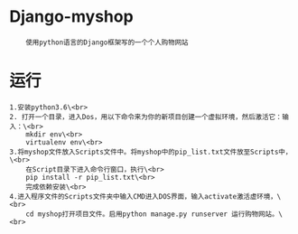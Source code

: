 # Django-myshop
        使用python语言的Django框架写的一个个人购物网站
# 运行
    1.安装python3.6\<br>  
    2. 打开一个目录，进入Dos，用以下命令来为你的新项目创建一个虚拟环境，然后激活它：输入：\<br>  
        mkdir env\<br>  
        virtualenv env\<br>  
    3.将myshop文件放入Scripts文件中。将myshop中的pip_list.txt文件放至Scripts中，\<br>  
        在Script目录下进入命令行窗口，执行\<br>  
        pip install -r pip_list.txt\<br>  
        完成依赖安装\<br>  
    4.进入程序文件的Scripts文件夹中输入CMD进入DOS界面，输入activate激活虚环境，\<br>  
        cd myshop打开项目文件。启用python manage.py runserver 运行购物网站。\<br>  
